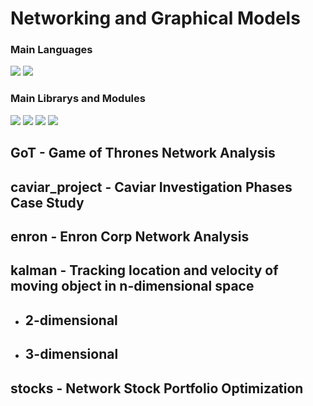 # Networking and Graphical Models
### Main Languages
<p>
<img src="https://img.shields.io/badge/python-3670A0?style=for-the-badge&logo=python&logoColor=ffdd54">
<img src="https://img.shields.io/badge/Markdown-000000?style=for-the-badge&logo=markdown&logoColor=white"></p>

### Main Librarys and Modules
<p><img src="https://img.shields.io/badge/numpy-%23013243.svg?style=for-the-badge&logo=numpy&logoColor=white">
<img src="https://img.shields.io/badge/pandas-%23150458.svg?style=for-the-badge&logo=pandas&logoColor=white">
<img src="https://img.shields.io/badge/SciPy-%230C55A5.svg?style=for-the-badge&logo=scipy&logoColor=%white">
<img src="https://img.shields.io/badge/Plotly-%233F4F75.svg?style=for-the-badge&logo=plotly&logoColor=white">
</p>

## GoT - Game of Thrones Network Analysis
## caviar_project - Caviar Investigation Phases Case Study
## enron - Enron Corp Network Analysis
## kalman - Tracking location and velocity of moving object in n-dimensional space
- **2-dimensional**
  - 
- **3-dimensional**
  - 
## stocks - Network Stock Portfolio Optimization
